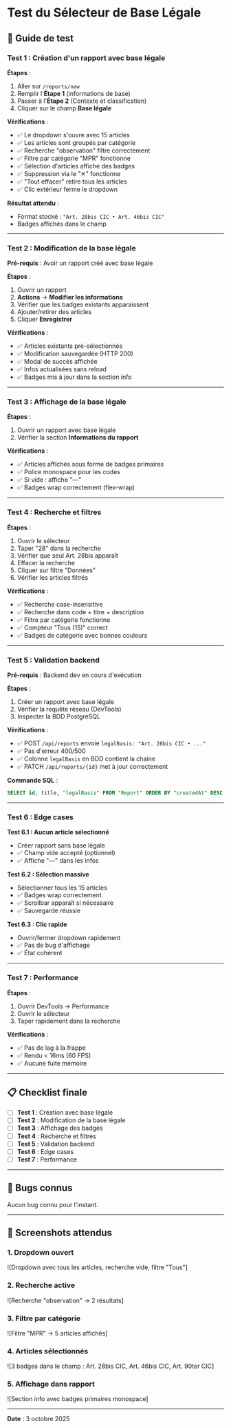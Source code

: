 # Test du Sélecteur de Base Légale

## 🧪 Guide de test

### Test 1 : Création d'un rapport avec base légale

**Étapes** :
1. Aller sur `/reports/new`
2. Remplir l'**Étape 1** (informations de base)
3. Passer à l'**Étape 2** (Contexte et classification)
4. Cliquer sur le champ **Base légale**

**Vérifications** :
- ✅ Le dropdown s'ouvre avec 15 articles
- ✅ Les articles sont groupés par catégorie
- ✅ Recherche "observation" filtre correctement
- ✅ Filtre par catégorie "MPR" fonctionne
- ✅ Sélection d'articles affiche des badges
- ✅ Suppression via le "✕" fonctionne
- ✅ "Tout effacer" retire tous les articles
- ✅ Clic extérieur ferme le dropdown

**Résultat attendu** :
- Format stocké : `"Art. 28bis CIC • Art. 46bis CIC"`
- Badges affichés dans le champ

---

### Test 2 : Modification de la base légale

**Pré-requis** : Avoir un rapport créé avec base légale

**Étapes** :
1. Ouvrir un rapport
2. **Actions** → **Modifier les informations**
3. Vérifier que les badges existants apparaissent
4. Ajouter/retirer des articles
5. Cliquer **Enregistrer**

**Vérifications** :
- ✅ Articles existants pré-sélectionnés
- ✅ Modification sauvegardée (HTTP 200)
- ✅ Modal de succès affichée
- ✅ Infos actualisées sans reload
- ✅ Badges mis à jour dans la section info

---

### Test 3 : Affichage de la base légale

**Étapes** :
1. Ouvrir un rapport avec base légale
2. Vérifier la section **Informations du rapport**

**Vérifications** :
- ✅ Articles affichés sous forme de badges primaires
- ✅ Police monospace pour les codes
- ✅ Si vide : affiche "—"
- ✅ Badges wrap correctement (flex-wrap)

---

### Test 4 : Recherche et filtres

**Étapes** :
1. Ouvrir le sélecteur
2. Taper "28" dans la recherche
3. Vérifier que seul Art. 28bis apparaît
4. Effacer la recherche
5. Cliquer sur filtre "Données"
6. Vérifier les articles filtrés

**Vérifications** :
- ✅ Recherche case-insensitive
- ✅ Recherche dans code + titre + description
- ✅ Filtre par catégorie fonctionne
- ✅ Compteur "Tous (15)" correct
- ✅ Badges de catégorie avec bonnes couleurs

---

### Test 5 : Validation backend

**Pré-requis** : Backend dev en cours d'exécution

**Étapes** :
1. Créer un rapport avec base légale
2. Vérifier la requête réseau (DevTools)
3. Inspecter la BDD PostgreSQL

**Vérifications** :
- ✅ POST `/api/reports` envoie `legalBasis: "Art. 28bis CIC • ..."`
- ✅ Pas d'erreur 400/500
- ✅ Colonne `legalBasis` en BDD contient la chaîne
- ✅ PATCH `/api/reports/{id}` met à jour correctement

**Commande SQL** :
```sql
SELECT id, title, "legalBasis" FROM "Report" ORDER BY "createdAt" DESC LIMIT 5;
```

---

### Test 6 : Edge cases

**Test 6.1 : Aucun article sélectionné**
- Créer rapport sans base légale
- ✅ Champ vide accepté (optionnel)
- ✅ Affiche "—" dans les infos

**Test 6.2 : Sélection massive**
- Sélectionner tous les 15 articles
- ✅ Badges wrap correctement
- ✅ Scrollbar apparaît si nécessaire
- ✅ Sauvegarde réussie

**Test 6.3 : Clic rapide**
- Ouvrir/fermer dropdown rapidement
- ✅ Pas de bug d'affichage
- ✅ État cohérent

---

### Test 7 : Performance

**Étapes** :
1. Ouvrir DevTools → Performance
2. Ouvrir le sélecteur
3. Taper rapidement dans la recherche

**Vérifications** :
- ✅ Pas de lag à la frappe
- ✅ Rendu < 16ms (60 FPS)
- ✅ Aucune fuite mémoire

---

## 📋 Checklist finale

- [ ] **Test 1** : Création avec base légale
- [ ] **Test 2** : Modification de la base légale
- [ ] **Test 3** : Affichage des badges
- [ ] **Test 4** : Recherche et filtres
- [ ] **Test 5** : Validation backend
- [ ] **Test 6** : Edge cases
- [ ] **Test 7** : Performance

---

## 🐛 Bugs connus

Aucun bug connu pour l'instant.

---

## 📸 Screenshots attendus

### 1. Dropdown ouvert
![Dropdown avec tous les articles, recherche vide, filtre "Tous"]

### 2. Recherche active
![Recherche "observation" → 2 résultats]

### 3. Filtre par catégorie
![Filtre "MPR" → 5 articles affichés]

### 4. Articles sélectionnés
![3 badges dans le champ : Art. 28bis CIC, Art. 46bis CIC, Art. 90ter CIC]

### 5. Affichage dans rapport
![Section info avec badges primaires monospace]

---

**Date** : 3 octobre 2025
